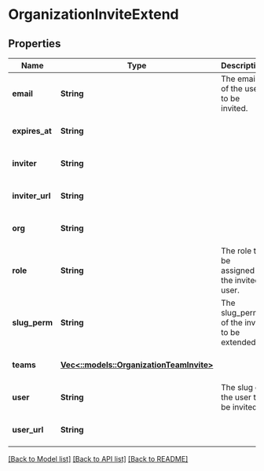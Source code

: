 # OrganizationInviteExtend

## Properties
Name | Type | Description | Notes
------------ | ------------- | ------------- | -------------
**email** | **String** | The email of the user to be invited. | [optional] [default to null]
**expires_at** | **String** |  | [optional] [default to null]
**inviter** | **String** |  | [optional] [default to null]
**inviter_url** | **String** |  | [optional] [default to null]
**org** | **String** |  | [optional] [default to null]
**role** | **String** | The role to be assigned to the invited user. | [optional] [default to null]
**slug_perm** | **String** | The slug_perm of the invite to be extended. | [optional] [default to null]
**teams** | [**Vec<::models::OrganizationTeamInvite>**](OrganizationTeamInvite.md) |  | [optional] [default to null]
**user** | **String** | The slug of the user to be invited. | [optional] [default to null]
**user_url** | **String** |  | [optional] [default to null]

[[Back to Model list]](../README.md#documentation-for-models) [[Back to API list]](../README.md#documentation-for-api-endpoints) [[Back to README]](../README.md)


